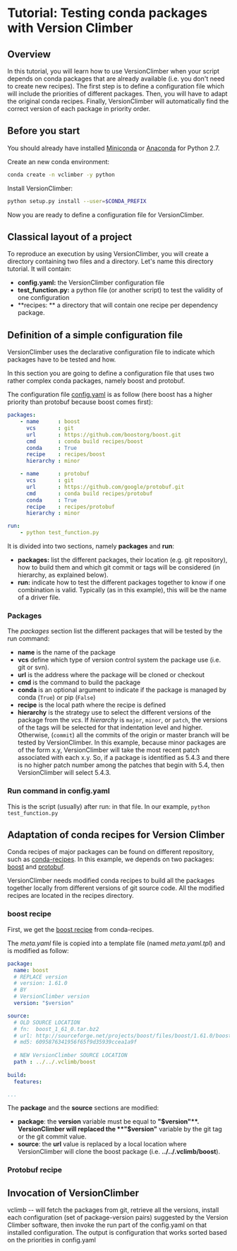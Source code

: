 # Tutorial: Testing conda packages with Version Climber

## Overview
In this tutorial, you will learn how to use VersionClimber when your script depends on conda packages that are already available (i.e. you don't need to create new recipes). 
The first step is to define a configuration file which will include the priorities of different packages. 
Then, you will have to adapt the original conda recipes. 
Finally, VersionClimber will automatically find the correct version of each package in priority order.

## Before you start

You should already have installed [Miniconda](https://conda.io/docs/install/quick.html) or 
[Anaconda](https://docs.continuum.io/anaconda/install) for Python 2.7.

Create an new conda environment:

```bash
conda create -n vclimber -y python
```

Install VersionClimber:

```bash
python setup.py install --user=$CONDA_PREFIX
```

Now you are ready to define a configuration file for VersionClimber.

## Classical layout of a project

To reproduce an execution by using VersionClimber, you will create a directory containing two files and a directory.
Let's name this directory tutorial. It will contain:
- **config.yaml:** the VersionClimber configuration file
- **test_function.py:** a python file (or another script) to test the validity of one configuration
- **recipes: ** a directory that will contain one recipe per dependency package.

## Definition of a simple configuration file

VersionClimber uses the declarative configuration file to indicate which packages have to be tested and how.

In this section you are going to define a configuration file that uses two rather complex conda packages, namely boost and protobuf.

The configuration file [config.yaml](https://github.com/pradal/VersionClimber/blob/conda/example/tuto_conda01/config.yaml) is as follow (here boost has a higher priority than protobuf because boost comes first):
```yaml
packages:
    - name      : boost
      vcs       : git
      url       : https://github.com/boostorg/boost.git
      cmd       : conda build recipes/boost
      conda     : True
      recipe    : recipes/boost
      hierarchy : minor

    - name      : protobuf
      vcs       : git
      url       : https://github.com/google/protobuf.git
      cmd       : conda build recipes/protobuf
      conda     : True
      recipe    : recipes/protobuf
      hierarchy : minor

run:
    - python test_function.py
```

It is divided into two sections, namely **packages** and **run**:
- **packages:** list the different packages, their location (e.g. git repository), how to build them and which git commit or tags will be considered (in hierarchy, as explained below). 
- **run:** indicate how to test the different packages together to know if one combination is valid. Typically (as in this example), this will be the name of a driver file.

### Packages

The *packages* section list the different packages that will be tested by the run command:
- **name** is the name of the package
- **vcs** define which type of version control system the package use (i.e. git or svn).
- **url** is the address where the package will be cloned or checkout
- **cmd** is the command to build the package
- **conda** is an optional argument to indicate if the package is managed by conda (`True`) or pip (`False`)
- **recipe** is the local path where the recipe is defined
- **hierarchy** is the strategy use to select the different versions of the package from the *vcs*. 
If *hierarchy* is `major`, `minor`, or `patch`, the versions of the tags will be selected for that indentation level and higher. Otherwise, (`commit`) all the commits of the origin or master branch will be tested by VersionClimber. In this example, because minor packages are of the  form x.y, VersionClimber will take the most recent patch associated with each x.y. So, if a package is identified as 5.4.3 and there is no higher patch number among the patches that begin with 5.4, then VersionClimber will select 5.4.3.


### Run command in config.yaml

This is the script (usually) after run: in that file. In our example, 
`python test_function.py`

## Adaptation of conda recipes for Version Climber

Conda recipes of major packages can be found on different repository, such as [conda-recipes](https://github.com/conda/conda-recipes).
In this example, we depends on two packages: [boost](http://www.boost.org) and [protobuf](https://developers.google.com/protocol-buffers).

VersionClimber needs modified conda recipes to build all the packages together locally from different versions of git source code.
All the modified recipes are located in the recipes directory.

### boost recipe

First, we get the [boost recipe](https://github.com/conda/conda-recipes/tree/master/boost) from conda-recipes.

The *meta.yaml* file is copied into a template file (named *meta.yaml.tpl*) and is modified as follow:
```yaml
package:
  name: boost
  # REPLACE version 
  # version: 1.61.0 
  # BY
  # VersionClimber version
  version: "$version" 

source:
  # OLD SOURCE LOCATION
  # fn:  boost_1_61_0.tar.bz2
  # url: http://sourceforge.net/projects/boost/files/boost/1.61.0/boost_1_61_0.tar.bz2
  # md5: 6095876341956f65f9d35939ccea1a9f
  
  # NEW VersionClimber SOURCE LOCATION
  path : ../../.vclimb/boost 
 
build:
  features:

...
```

The **package** and the **source** sections are modified:
- **package**: the **version** variable must be equal to **"$version"**. VersionClimber will replaced the **"$version"** variable by the git tag or the git commit value.
- **source**: the **url** value is replaced by a local location where VersionClimber will clone the boost package (i.e. **../../.vclimb/boost**).



### Protobuf recipe

## Invocation of VersionClimber

vclimb -- will fetch the packages from git, retrieve all the versions, install each configuration (set of package-version pairs) suggested by the Version Climber software, then invoke the run part of the config.yaml on that installed configuration. The output is configuration that works sorted based on the priorities in config.yaml
